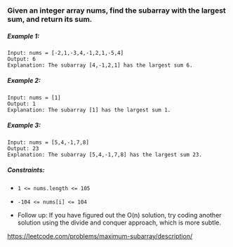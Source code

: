 ### Given an integer array nums, find the subarray with the largest sum, and return its sum.

 

##### Example 1:
```
Input: nums = [-2,1,-3,4,-1,2,1,-5,4]
Output: 6
Explanation: The subarray [4,-1,2,1] has the largest sum 6.
```

##### Example 2:
```
Input: nums = [1]
Output: 1
Explanation: The subarray [1] has the largest sum 1.
```

##### Example 3:
```
Input: nums = [5,4,-1,7,8]
Output: 23
Explanation: The subarray [5,4,-1,7,8] has the largest sum 23.
``` 

##### Constraints:

- `1 <= nums.length <= 105`
- `-104 <= nums[i] <= 104`
 

- Follow up: 
If you have figured out the O(n) solution, try coding another solution using the divide and conquer approach, which is more subtle.

https://leetcode.com/problems/maximum-subarray/description/